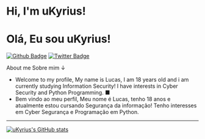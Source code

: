 # Hi, I'm uKyrius!
# Olá, Eu sou uKyrius!

[![Github Badge](https://img.shields.io/badge/-Github-000?style=flat-square&logo=Github&logoColor=white&link=https://github.com/uKyrius)](https://github.com/uKyrius)
[![Twitter Badge](https://img.shields.io/badge/-Twitter-1ca0f1?style=flat-square&labelColor=1ca0f1&logo=twitter&logoColor=white&link=https://twitter.com/uKyrius)](https://twitter.com/uKyrius)

About me 
Sobre mim
↓
- Welcome to my profile,
My name is Lucas, I am 18 years old and i am currently studying Information Security!
I have interests in Cyber Security and Python Programming.
■
- Bem vindo ao meu perfil,
Meu nome é Lucas, tenho 18 anos e atualmente estou cursando Segurança da informação!
Tenho interesses em Cyber Segurança e Programação em Python. 
- - - -
[![uKyrius's GitHub stats](https://github-readme-stats.vercel.app/api?username=uKyrius)](https://github.com/anuraghazra/github-readme-stats)



